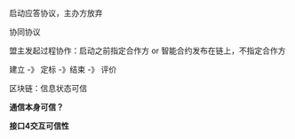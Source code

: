 启动应答协议，主办方放弃

协同协议

盟主发起过程协作：启动之前指定合作方 or 智能合约发布在链上，不指定合作方

建立 -》 定标 -》结束 -》 评价

区块链：信息状态可信

**通信本身可信？**

**接口4交互可信性**

